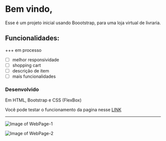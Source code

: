 # Bem vindo, 
Esse é um projeto inicial usando Boootstrap, para uma loja virtual de livraria. 

## Funcionalidades:
+++ em processo

- [ ] melhor responsividade
- [ ] shopping cart
- [ ] descrição de item
- [ ] mais funcionalidades

### Desenvolvido 
Em HTML, Bootstrap e CSS (FlexBox)

Você pode testar o funcionamento da pagina nesse [LINK](https://felipeaguiarn.github.io/sebo-leste/)

___


![Image of WebPage-1](https://raw.githubusercontent.com/felipeaguiarn/sebo-leste/master/Screenshot-1.png)

![Image of WebPage-2](https://raw.githubusercontent.com/felipeaguiarn/sebo-leste/master/Screenshot-2.png)
